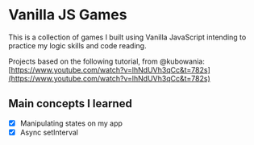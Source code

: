 # Vanilla JS Games

This is a collection of games I built using Vanilla JavaScript intending to practice my logic skills and code reading.

Projects based on the following tutorial, from @kubowania:
[https://www.youtube.com/watch?v=lhNdUVh3qCc&t=782s](https://www.youtube.com/watch?v=lhNdUVh3qCc&t=782s)

## Main concepts I learned

- [X] Manipulating states on my app
- [X] Async setInterval
